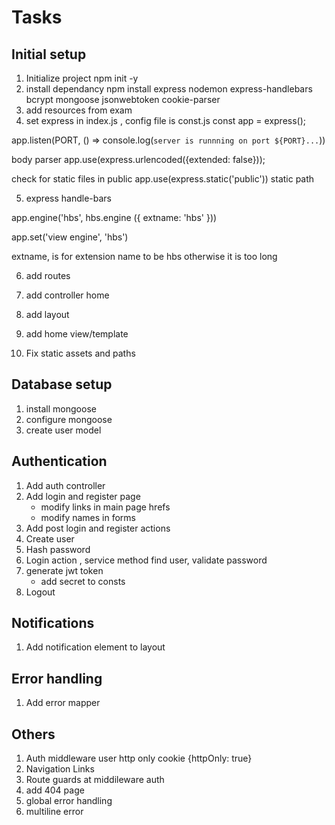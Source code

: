 # Tasks

## Initial setup
1. Initialize project npm init -y
2. install dependancy npm install express nodemon express-handlebars bcrypt mongoose jsonwebtoken cookie-parser
3. add resources from exam
4. set express in index.js , config file is const.js
const app = express();

app.listen(PORT, () => console.log(`server is runnning on port ${PORT}...`))

body parser app.use(express.urlencoded({extended: false}));

check for static files in public app.use(express.static('public'))
static path

5. express handle-bars

app.engine('hbs', hbs.engine ({
    extname: 'hbs'
}))

app.set('view engine', 'hbs')

extname, is for extension name to be hbs otherwise it is too long

6. add routes

7. add controller home
8. add layout
9. add home view/template
10. Fix static assets and paths

## Database setup
1. install mongoose
2. configure mongoose
3. create user model

## Authentication
1. Add auth controller
2. Add login and register page
   * modify links in main page hrefs
   * modify names in forms
3. Add post login and register actions
4. Create user
5. Hash password
6. Login action , service method find user, validate password
7. generate jwt token
    * add secret to consts
8. Logout
## Notifications

1. Add notification element to layout


## Error handling
1. Add error mapper

## Others
1. Auth middleware
user http only cookie {httpOnly: true}
2. Navigation Links
3. Route guards at middileware auth
4. add 404 page
5. global error handling
6. multiline error 